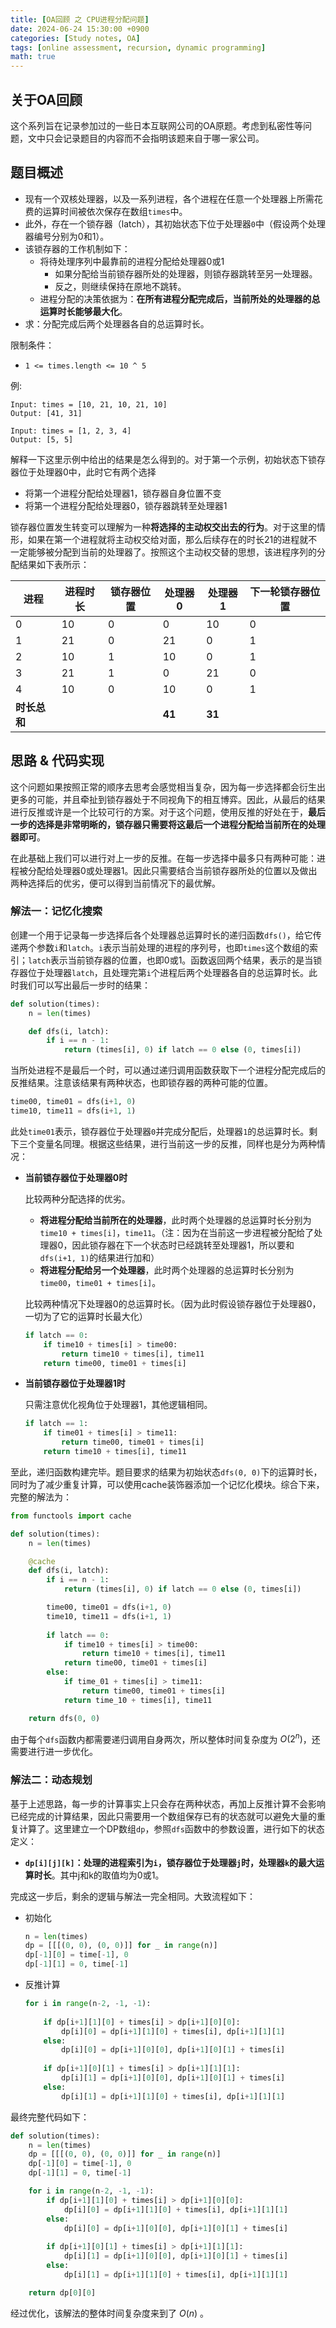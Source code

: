 ```yaml
---
title: [OA回顾 之 CPU进程分配问题]
date: 2024-06-24 15:30:00 +0900
categories: [Study notes, OA]
tags: [online assessment, recursion, dynamic programming]
math: true
---
```


## 关于OA回顾

这个系列旨在记录参加过的一些日本互联网公司的OA原题。考虑到私密性等问题，文中只会记录题目的内容而不会指明该题来自于哪一家公司。

## 题目概述

- 现有一个双核处理器，以及一系列进程，各个进程在任意一个处理器上所需花费的运算时间被依次保存在数组`times`中。
- 此外，存在一个锁存器（latch），其初始状态下位于处理器`0`中（假设两个处理器编号分别为0和1）。
- 该锁存器的工作机制如下：
  - 将待处理序列中最靠前的进程分配给处理器0或1
    - 如果分配给当前锁存器所处的处理器，则锁存器跳转至另一处理器。
    - 反之，则继续保持在原地不跳转。
  - 进程分配的决策依据为：**在所有进程分配完成后，当前所处的处理器的总运算时长能够最大化**。
- 求：分配完成后两个处理器各自的总运算时长。

限制条件：
- `1 <= times.length <= 10 ^ 5`

例:
```
Input: times = [10, 21, 10, 21, 10]
Output: [41, 31]

Input: times = [1, 2, 3, 4]
Output: [5, 5]
```

解释一下这里示例中给出的结果是怎么得到的。对于第一个示例，初始状态下锁存器位于处理器0中，此时它有两个选择
- 将第一个进程分配给处理器1，锁存器自身位置不变
- 将第一个进程分配给处理器0，锁存器跳转至处理器1

锁存器位置发生转变可以理解为一种**将选择的主动权交出去的行为**。对于这里的情形，如果在第一个进程就将主动权交给对面，那么后续存在的时长21的进程就不一定能够被分配到当前的处理器了。按照这个主动权交替的思想，该进程序列的分配结果如下表所示：

| 进程 | 进程时长 | 锁存器位置 | 处理器0 | 处理器1 | 下一轮锁存器位置 |
| --- | --- | --- | --- | --- | --- |
| 0 | 10 | 0 | 0 | 10 | 0 |
| 1 | 21 | 0 | 21 | 0 | 1 |
| 2 | 10 | 1 | 10 | 0 | 1 |
| 3 | 21 | 1 | 0 | 21 | 0 |
| 4 | 10 | 0 | 10 | 0 | 1 |
| **时长总和** |  |  | **41** | **31** |  |

## 思路 & 代码实现

这个问题如果按照正常的顺序去思考会感觉相当复杂，因为每一步选择都会衍生出更多的可能，并且牵扯到锁存器处于不同视角下的相互博弈。因此，从最后的结果进行反推或许是一个比较可行的方案。对于这个问题，使用反推的好处在于，**最后一步的选择是非常明晰的，锁存器只需要将这最后一个进程分配给当前所在的处理器即可**。

在此基础上我们可以进行对上一步的反推。在每一步选择中最多只有两种可能：进程被分配给处理器0或处理器1。因此只需要结合当前锁存器所处的位置以及做出两种选择后的优劣，便可以得到当前情况下的最优解。

### 解法一：记忆化搜索

创建一个用于记录每一步选择后各个处理器总运算时长的递归函数`dfs()`，给它传递两个参数`i`和`latch`。`i`表示当前处理的进程的序列号，也即`times`这个数组的索引；`latch`表示当前锁存器的位置，也即0或1。函数返回两个结果，表示的是当锁存器位于处理器`latch`，且处理完第`i`个进程后两个处理器各自的总运算时长。此时我们可以写出最后一步时的结果：

```python
def solution(times):
    n = len(times)

    def dfs(i, latch):
        if i == n - 1:
            return (times[i], 0) if latch == 0 else (0, times[i])
```

当所处进程不是最后一个时，可以通过递归调用函数获取下一个进程分配完成后的反推结果。注意该结果有两种状态，也即锁存器的两种可能的位置。

```python
time00, time01 = dfs(i+1, 0)
time10, time11 = dfs(i+1, 1) 
```

此处`time01`表示，锁存器位于处理器`0`并完成分配后，处理器`1`的总运算时长。剩下三个变量名同理。根据这些结果，进行当前这一步的反推，同样也是分为两种情况：
- **当前锁存器位于处理器0时**

    比较两种分配选择的优劣。
    - **将进程分配给当前所在的处理器**，此时两个处理器的总运算时长分别为`time10 + times[i]`，`time11`。（注：因为在当前这一步进程被分配给了处理器0，因此锁存器在下一个状态时已经跳转至处理器1，所以要和`dfs(i+1, 1)`的结果进行加和）
    - **将进程分配给另一个处理器**，此时两个处理器的总运算时长分别为`time00`，`time01 + times[i]`。
  
    比较两种情况下处理器0的总运算时长。（因为此时假设锁存器位于处理器0，一切为了它的运算时长最大化）

    ```python
    if latch == 0:
        if time10 + times[i] > time00:
            return time10 + times[i], time11
        return time00, time01 + times[i]
    ```

- **当前锁存器位于处理器1时**

    只需注意优化视角位于处理器1，其他逻辑相同。
    
    ```python
    if latch == 1:
        if time01 + times[i] > time11:
            return time00, time01 + times[i]
        return time10 + times[i], time11
    ```

至此，递归函数构建完毕。题目要求的结果为初始状态`dfs(0, 0)`下的运算时长，同时为了减少重复计算，可以使用cache装饰器添加一个记忆化模块。综合下来，完整的解法为：

```python
from functools import cache

def solution(times):
    n = len(times)

    @cache
    def dfs(i, latch):
        if i == n - 1:
            return (times[i], 0) if latch == 0 else (0, times[i])

        time00, time01 = dfs(i+1, 0)
        time10, time11 = dfs(i+1, 1) 
        
        if latch == 0:
            if time10 + times[i] > time00:
                return time10 + times[i], time11
            return time00, time01 + times[i]
        else:
            if time_01 + times[i] > time11:
                return time00, time01 + times[i]
            return time_10 + times[i], time11

    return dfs(0, 0)
```

由于每个`dfs`函数内都需要递归调用自身两次，所以整体时间复杂度为 $O(2^n)$，还需要进行进一步优化。

### 解法二：动态规划

基于上述思路，每一步的计算事实上只会存在两种状态，再加上反推计算不会影响已经完成的计算结果，因此只需要用一个数组保存已有的状态就可以避免大量的重复计算了。这里建立一个DP数组`dp`，参照`dfs`函数中的参数设置，进行如下的状态定义：

- **`dp[i][j][k]`：处理的进程索引为`i`，锁存器位于处理器`j`时，处理器`k`的最大运算时长**。其中j和k的取值均为0或1。

完成这一步后，剩余的逻辑与解法一完全相同。大致流程如下：

- 初始化
    ```python
    n = len(times)
    dp = [[[(0, 0), (0, 0)]] for _ in range(n)]
    dp[-1][0] = time[-1], 0
    dp[-1][1] = 0, time[-1]
    ```

- 反推计算
    ```python
    for i in range(n-2, -1, -1):
        
        if dp[i+1][1][0] + times[i] > dp[i+1][0][0]:
            dp[i][0] = dp[i+1][1][0] + times[i], dp[i+1][1][1]
        else:
            dp[i][0] = dp[i+1][0][0], dp[i+1][0][1] + times[i]
        
        if dp[i+1][0][1] + times[i] > dp[i+1][1][1]:
            dp[i][1] = dp[i+1][0][0], dp[i+1][0][1] + times[i]
        else:
            dp[i][1] = dp[i+1][1][0] + times[i], dp[i+1][1][1]
    ```

最终完整代码如下：

```python
def solution(times):
    n = len(times)
    dp = [[[(0, 0), (0, 0)]] for _ in range(n)]
    dp[-1][0] = time[-1], 0
    dp[-1][1] = 0, time[-1]

    for i in range(n-2, -1, -1):
        if dp[i+1][1][0] + times[i] > dp[i+1][0][0]:
            dp[i][0] = dp[i+1][1][0] + times[i], dp[i+1][1][1]
        else:
            dp[i][0] = dp[i+1][0][0], dp[i+1][0][1] + times[i]
        
        if dp[i+1][0][1] + times[i] > dp[i+1][1][1]:
            dp[i][1] = dp[i+1][0][0], dp[i+1][0][1] + times[i]
        else:
            dp[i][1] = dp[i+1][1][0] + times[i], dp[i+1][1][1]

    return dp[0][0]
```

经过优化，该解法的整体时间复杂度来到了 $O(n)$ 。


